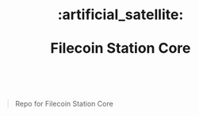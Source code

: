 <h1 align="center">
	<br>
	 :artificial_satellite: 
	<br>
	<br>
	Filecoin Station Core
	<br>
	<br>
	<br>
</h1>

> Repo for Filecoin Station Core
